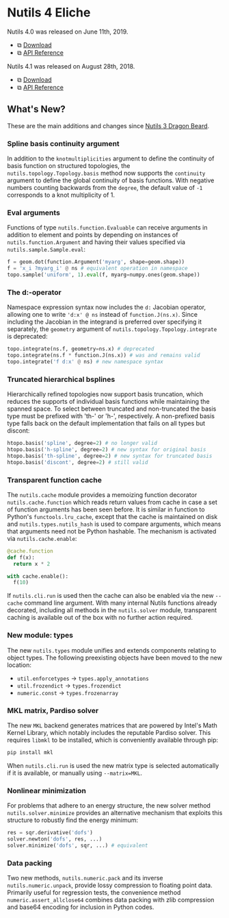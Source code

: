 # Nutils 4 Eliche

Nutils 4.0 was released on June 11th, 2019.
- ⧉ [Download](https://github.com/evalf/nutils/archive/refs/tags/v4.0.zip)
- ⧉ [API Reference](http://docs.nutils.org/en/v4.0/)

Nutils 4.1 was released on August 28th, 2018.
- ⧉ [Download](https://github.com/evalf/nutils/archive/refs/tags/v4.1.zip)
- ⧉ [API Reference](http://docs.nutils.org/en/v4.1/)

## What's New?

These are the main additions and changes since [Nutils 3 Dragon
Beard](release-3.md).

### Spline basis continuity argument

In addition to the `knotmultiplicities` argument to define the
continuity of basis function on structured topologies, the
`nutils.topology.Topology.basis` method now supports the
`continuity` argument to define the global continuity of basis
functions. With negative numbers counting backwards from the
`degree`, the default value of `-1` corresponds to a knot
multiplicity of 1.

### Eval arguments

Functions of type `nutils.function.Evaluable` can receive
arguments in addition to element and points by depending on instances
of `nutils.function.Argument` and having their values specified
via `nutils.sample.Sample.eval`:

```python
f = geom.dot(function.Argument('myarg', shape=geom.shape))
f = 'x_i ?myarg_i' @ ns # equivalent operation in namespace
topo.sample('uniform', 1).eval(f, myarg=numpy.ones(geom.shape))
```

### The d:-operator

Namespace expression syntax now includes the `d:` Jacobian operator,
allowing one to write `'d:x' @ ns` instead of `function.J(ns.x)`.
Since including the Jacobian in the integrand is preferred over
specifying it separately, the `geometry` argument of
`nutils.topology.Topology.integrate` is deprecated:

```python
topo.integrate(ns.f, geometry=ns.x) # deprecated
topo.integrate(ns.f * function.J(ns.x)) # was and remains valid
topo.integrate('f d:x' @ ns) # new namespace syntax
```

### Truncated hierarchical bsplines

Hierarchically refined topologies now support basis truncation, which
reduces the supports of individual basis functions while maintaining
the spanned space. To select between truncated and non-truncated the
basis type must be prefixed with 'th-' or 'h-', respectively. A
non-prefixed basis type falls back on the default implementation that
fails on all types but discont:

```python
htopo.basis('spline', degree=2) # no longer valid
htopo.basis('h-spline', degree=2) # new syntax for original basis
htopo.basis('th-spline', degree=2) # new syntax for truncated basis
htopo.basis('discont', degree=2) # still valid
```

### Transparent function cache

The `nutils.cache` module provides a memoizing function decorator
`nutils.cache.function` which reads return values from cache in
case a set of function arguments has been seen before. It is similar
in function to Python's `functools.lru_cache`, except that the cache
is maintained on disk and `nutils.types.nutils_hash` is used to
compare arguments, which means that arguments need not be Python
hashable. The mechanism is activated via `nutils.cache.enable`:

```python
@cache.function
def f(x):
  return x * 2

with cache.enable():
  f(10)
```

If `nutils.cli.run` is used then the cache can also be enabled
via the new `--cache` command line argument. With many internal
Nutils functions already decorated, including all methods in the
`nutils.solver` module, transparent caching is available out of
the box with no further action required.

### New module: types

The new `nutils.types` module unifies and extends components
relating to object types. The following preexisting objects have been
moved to the new location:

- `util.enforcetypes` → `types.apply_annotations`
- `util.frozendict` → `types.frozendict`
- `numeric.const` → `types.frozenarray`

### MKL matrix, Pardiso solver

The new `MKL` backend generates matrices that are powered by Intel's Math
Kernel Library, which notably includes the reputable Pardiso solver. This
requires `libmkl` to be installed, which is conveniently available through
pip:

```sh
pip install mkl
```

When `nutils.cli.run` is used the new matrix type is selected
automatically if it is available, or manually using `--matrix=MKL`.

### Nonlinear minimization

For problems that adhere to an energy structure, the new solver method
`nutils.solver.minimize` provides an alternative mechanism that
exploits this structure to robustly find the energy minimum:

```python
res = sqr.derivative('dofs')
solver.newton('dofs', res, ...)
solver.minimize('dofs', sqr, ...) # equivalent
```

### Data packing

Two new methods, `nutils.numeric.pack` and its inverse
`nutils.numeric.unpack`, provide lossy compression to floating
point data. Primarily useful for regression tests, the convenience
method `numeric.assert_allclose64` combines data packing with zlib
compression and base64 encoding for inclusion in Python codes.
